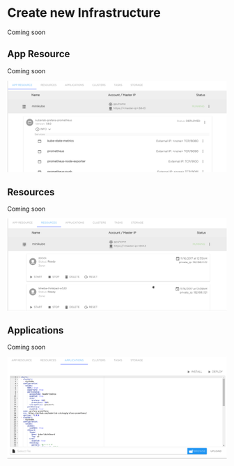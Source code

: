 # Create new Infrastructure
Coming soon
## App Resource

Coming soon

![](../img/infra/app_resource.png)

## Resources

Coming soon

![](../img/infra/resources.png)

## Applications

Coming soon

![](../img/infra/applications.png)
